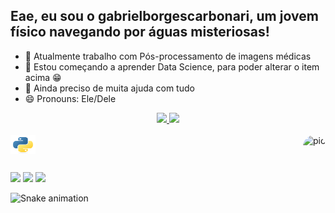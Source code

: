 ## Eae, eu sou o gabrielborgescarbonari, um jovem físico navegando por águas misteriosas!

- 🔭 Atualmente trabalho com Pós-processamento de imagens médicas
- 🌱 Estou começando a aprender Data Science, para poder alterar o item acima 😁
- 🤔 Ainda preciso de muita ajuda com tudo
- 😄 Pronouns: Ele/Dele

<div align="center">
  <a href="https://github.com/gabrielborgescarbonari">
  <img height="40%" src="https://github-readme-stats.vercel.app/api?username=gabrielborgescarbonari&show_icons=true&theme=radical&include_all_commits=true&count_private=true"/>
  <img height="50%" src="https://github-readme-stats.vercel.app/api/top-langs/?username=gabrielborgescarbonari&layout=compact&langs_count=7&theme=radical"/>

</div>
<div style="display: inline_block"><br>
  <img align="center" alt="Python" height="30" width="40" src="https://raw.githubusercontent.com/devicons/devicon/master/icons/python/python-original.svg">
  <img align="right" alt="pic" height="200" style="border-radius:60px;" src="https://cdn.discordapp.com/attachments/809596172499025963/1055651301222006864/download20221204220113.png"
</div>

##

<div> 
  <a href="https://www.instagram.com/fuigacarbonari" target="_blank"><img src="https://img.shields.io/badge/-Instagram-%23E4405F?style=for-the-badge&logo=instagram&logoColor=white" target="_blank"></a>
  <a href = "mailto:gabrielcarbonari119@gmail.com"><img src="https://img.shields.io/badge/-Gmail-%23333?style=for-the-badge&logo=gmail&logoColor=white" target="_blank"></a>
  <a href="https://www.linkedin.com/in/gabrielcarbonari" target="_blank"><img src="https://img.shields.io/badge/-LinkedIn-%230077B5?style=for-the-badge&logo=linkedin&logoColor=white" target="_blank"></a> 
</div>

 ![Snake animation](https://github.com/gabrielborgescarbonari/gabrielborgescarbonari/blob/output/github-contribution-grid-snake.svg)
 
